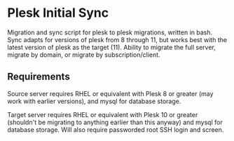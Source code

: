Plesk Initial Sync
==================

Migration and sync script for plesk to plesk migrations, written in bash. Sync adapts for versions of plesk from 8 through 11, but works best with the latest version of plesk as the target (11). Ability to migrate the full server, migrate by domain, or migrate by subscription/client. 

Requirements
------------
Source server requires RHEL or equivalent with Plesk 8 or greater (may work with earlier versions), and mysql for database storage.

Target server requires RHEL or equivalent with Plesk 10 or greater (shouldn't be migrating to anything earlier than this anyway) and mysql for database storage. Will also require passworded root SSH login and screen.
